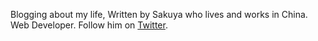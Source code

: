 Blogging about my life, Written by Sakuya who lives and works in China. Web Developer. Follow him on <a href="https://twitter.com/realsakuya">Twitter</a>.
